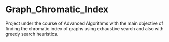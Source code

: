 # Graph_Chromatic_Index

Project under the course of Advanced Algorithms with the main objective of finding the chromatic index of graphs using exhaustive search and also with greedy search heuristics.

